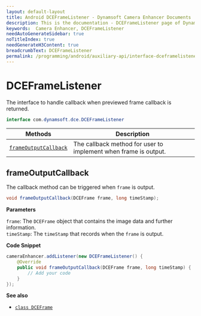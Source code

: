 ```yaml
---
layout: default-layout
title: Android DCEFrameListener - Dynamsoft Camera Enhancer Documents
description: This is the documentation - DCEFrameListener page of Dynamsoft Camera Enhancer.
keywords:  Camera Enhancer, DCEFrameListener
needAutoGenerateSidebar: true
noTitleIndex: true
needGenerateH3Content: true
breadcrumbText: DCEFrameListener
permalink: /programming/android/auxiliary-api/interface-dceframelistener-v2.3.11.html
---
```


# DCEFrameListener

The interface to handle callback when previewed frame callback is returned.

```java
interface com.dynamsoft.dce.DCEFrameListener
```

| Methods | Description |
| --------- | ----------- |
| [`frameOutputCallback`](#frameoutputcallback) | The callback method for user to implement when frame is output. |

## frameOutputCallback

The callback method can be triggered when `frame` is output.

```java
void frameOutputCallback(DCEFrame frame, long timeStamp);
```

**Parameters**

`frame`: The `DCEFrame` object that contains the image data and further information.  
`timeStamp`: The `timeStamp` that records when the `frame` is output.

**Code Snippet**

```java
cameraEnhancer.addListener(new DCEFrameListener() {
    @Override
    public void frameOutputCallback(DCEFrame frame, long timeStamp) {
        // Add your code
    }
});
```

**See also**

- [`class DCEFrame`](dceframe.html)

